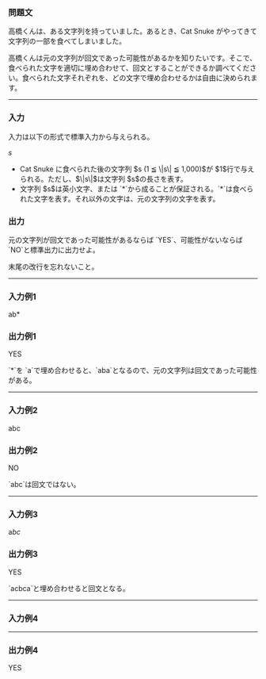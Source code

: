 
<div>

<div>

<div>

<section>

### **問題文**

<p>
高橋くんは、ある文字列を持っていました。あるとき、Cat Snuke がやってきて文字列の一部を食べてしまいました。
</p>

<p>
高橋くんは元の文字列が回文であった可能性があるかを知りたいです。そこで、食べられた文字を適切に埋め合わせて、回文とすることができるか調べてください。食べられた文字それぞれを、どの文字で埋め合わせるかは自由に決められます。
</p>

</section>

</div>

---

<div>

<div>

<section>

### **入力**

<p>
入力は以下の形式で標準入力から与えられる。
</p>

<div>

$s$
</div>

<ul>

<li>
Cat Snuke に食べられた後の文字列 $s (1 ≦ \|s\| ≦ 1,000)$が $1$行で与えられる。ただし、$\|s\|$は文字列 $s$の長さを表す。
</li>

<li>
文字列 $s$は英小文字、または `*`から成ることが保証される。`*`は食べられた文字を表す。それ以外の文字は、元の文字列の文字を表す。
</li>

</ul>

</section>

</div>

<div>

<section>

### **出力**

<p>
元の文字列が回文であった可能性があるならば `YES`、可能性がないならば `NO`と標準出力に出力せよ。
</p>

<p>
末尾の改行を忘れないこと。
</p>

</section>

</div>

</div>

---

<div>

<section>

### **入力例1**

<div>

ab*

</div>

</section>

</div>

<div>

<section>

### **出力例1**

<div>

YES

</div>

<p>
`*`を `a`で埋め合わせると、`aba`となるので、元の文字列は回文であった可能性がある。
</p>

</section>

</div>

---

<div>

<section>

### **入力例2**

<div>

abc

</div>

</section>

</div>

<div>

<section>

### **出力例2**

<div>

NO

</div>

<p>
`abc`は回文ではない。
</p>

</section>

</div>

---

<div>

<section>

### **入力例3**

<div>

a*bc*

</div>

</section>

</div>

<div>

<section>

### **出力例3**

<div>

YES

</div>

<p>
`acbca`と埋め合わせると回文となる。
</p>

</section>

</div>

---

<div>

<section>

### **入力例4**

<div>

***

</div>

</section>

</div>

<div>

<section>

### **出力例4**

<div>

YES

</div>

</section>

</div>

</div>

</div>
